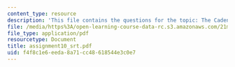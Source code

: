```yaml
---
content_type: resource
description: 'This file contains the questions for the topic: The Cadential Six-four.'
file: /media/https%3A/open-learning-course-data-rc.s3.amazonaws.com/21m-301-harmony-and-counterpoint-i-spring-2005/f4f8c1e6eeda8a71cc48618544e3c0e7_assignment10_srt.pdf
file_type: application/pdf
resourcetype: Document
title: assignment10_srt.pdf
uid: f4f8c1e6-eeda-8a71-cc48-618544e3c0e7
---
```

